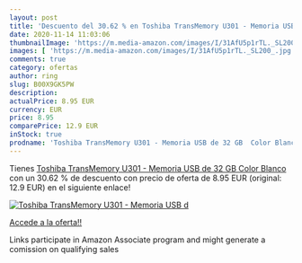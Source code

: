 ```yaml
---
layout: post
title: 'Descuento del 30.62 % en Toshiba TransMemory U301 - Memoria USB d'
date: 2020-11-14 11:03:06
thumbnailImage: 'https://m.media-amazon.com/images/I/31AfU5p1rTL._SL200_.jpg'
images: [ 'https://m.media-amazon.com/images/I/31AfU5p1rTL._SL200_.jpg' ]
comments: true
category: ofertas
author: ring
slug: B00X9GK5PW
description:
actualPrice: 8.95 EUR
currency: EUR
price: 8.95
comparePrice: 12.9 EUR
inStock: true
prodname: 'Toshiba TransMemory U301 - Memoria USB de 32 GB  Color Blanco'
---
```


Tienes [Toshiba TransMemory U301 - Memoria USB de 32 GB  Color Blanco](https://www.amazon.es/dp/B00X9GK5PW/?tag=tolees-21) con un 30.62 % de descuento con precio de oferta de 8.95 EUR (original: 12.9 EUR) en el siguiente enlace!

[![Toshiba TransMemory U301 - Memoria USB d](https://m.media-amazon.com/images/I/31AfU5p1rTL._SL200_.jpg)](https://www.amazon.es/dp/B00X9GK5PW/?tag=tolees-21)

[Accede a la oferta!!](https://www.amazon.es/dp/B00X9GK5PW/?tag=tolees-21)

Links participate in Amazon Associate program and might generate a comission on qualifying sales


